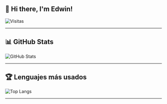 ## 👋 Hi there, I'm Edwin!  

![Visitas](https://komarev.com/ghpvc/?username=Edwin14459&label=Visitas&color=blue&style=for-the-badge)  

---

## 📊 GitHub Stats  

![GitHub Stats](https://github-readme-stats.vercel.app/api?username=Edwin14459&show_icons=true&theme=radical)  

---

## 🏆 Lenguajes más usados  

![Top Langs](https://github-readme-stats.vercel.app/api/top-langs/?username=Edwin14459&layout=compact&theme=radical)  

---

<!--## 🚀 Tecnologías & Herramientas  

![JavaScript](https://img.shields.io/badge/JavaScript-F7DF1E?style=for-the-badge&logo=javascript&logoColor=black)
![Vue.js](https://img.shields.io/badge/Vue.js-4FC08D?style=for-the-badge&logo=vue.js&logoColor=white)
![Vite](https://img.shields.io/badge/Vite-646CFF?style=for-the-badge&logo=vite&logoColor=white)
![Blender](https://img.shields.io/badge/Blender-F5792A?style=for-the-badge&logo=blender&logoColor=white)





<!--
Edwin14459/Edwin14459** is a ✨ _special_ ✨ repository because its `README.md` (this file) appears on your GitHub profile.

Here are some ideas to get you started:

- 🔭 I’m currently working on ...
- 🌱 I’m currently learning ...
- 👯 I’m looking to collaborate on ...
- 🤔 I’m looking for help with ...
- 💬 Ask me about ...
- 📫 How to reach me: ...
- 😄 Pronouns: ...
- ⚡ Fun fact: ...
-->

<!--
![HTML5](https://img.shields.io/badge/html5-%23E34F26.svg?style=for-the-badge&logo=html5&logoColor=white)
![CSS3](https://img.shields.io/badge/css3-%231572B6.svg?style=for-the-badge&logo=css3&logoColor=white)
![JavaScript](https://img.shields.io/badge/javascript-%23323330.svg?style=for-the-badge&logo=javascript&logoColor=%23F7DF1E)
![Java](https://img.shields.io/badge/java-%23ED8B00.svg?style=for-the-badge&logo=openjdk&logoColor=white)
![Python](https://img.shields.io/badge/python-3670A0?style=for-the-badge&logo=python&logoColor=ffdd54)
![PHP](https://img.shields.io/badge/php-%23777BB4.svg?style=for-the-badge&logo=php&logoColor=white)
![C++](https://img.shields.io/badge/c++-%2300599C.svg?style=for-the-badge&logo=c%2B%2B&logoColor=white)
![C#](https://img.shields.io/badge/c%23-%23239120.svg?style=for-the-badge&logo=csharp&logoColor=white)


![Facebook](https://img.shields.io/badge/Facebook-%231877F2.svg?style=for-the-badge&logo=Facebook&logoColor=white)
![Messenger](https://img.shields.io/badge/Messenger-00B2FF?style=for-the-badge&logo=messenger&logoColor=white)
![Instagram](https://img.shields.io/badge/Instagram-%23E4405F.svg?style=for-the-badge&logo=Instagram&logoColor=white)
![WhatsApp](https://img.shields.io/badge/WhatsApp-25D366?style=for-the-badge&logo=whatsapp&logoColor=white)
![Telegram](https://img.shields.io/badge/Telegram-2CA5E0?style=for-the-badge&logo=telegram&logoColor=white)
![YouTube](https://img.shields.io/badge/YouTube-%23FF0000.svg?style=for-the-badge&logo=YouTube&logoColor=white)
![Gmail](https://img.shields.io/badge/Gmail-D14836?style=for-the-badge&logo=gmail&logoColor=white)


![Discord](https://img.shields.io/badge/Discord-%235865F2.svg?style=for-the-badge&logo=discord&logoColor=white)
![LinkedIn](https://img.shields.io/badge/linkedin-%230077B5.svg?style=for-the-badge&logo=linkedin&logoColor=white)



![Git](https://img.shields.io/badge/git-%23F05033.svg?style=for-the-badge&logo=git&logoColor=white)
![GitHub](https://img.shields.io/badge/github-%23121011.svg?style=for-the-badge&logo=github&logoColor=white)
